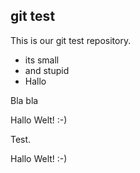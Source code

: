 git test
--------

This is our git test repository.

- its small
- and stupid
- Hallo

Bla bla

Hallo Welt! :-)

Test.

Hallo Welt! :-)
